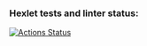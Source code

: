 ### Hexlet tests and linter status:
[![Actions Status](https://github.com/ddertaliss/python-project-50/actions/workflows/hexlet-check.yml/badge.svg)](https://github.com/ddertaliss/python-project-50/actions)